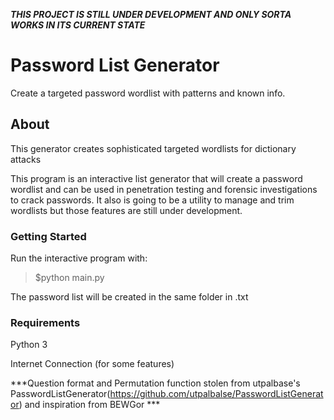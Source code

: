 ***THIS PROJECT IS STILL UNDER DEVELOPMENT AND ONLY SORTA WORKS IN ITS CURRENT STATE***
# Password List Generator
Create a targeted password wordlist with patterns and known info.

## About

This generator creates sophisticated targeted wordlists for dictionary attacks 

This program is an interactive list generator that will create a password wordlist and can be used in penetration testing and forensic investigations to crack passwords.
It also is going to be a utility to manage and trim wordlists but those features are still under development.

### Getting Started

Run the interactive program with:

> $python main.py

The password list will be created in the same folder in .txt

### Requirements

Python 3

Internet Connection (for some features)

***Question format and Permutation function stolen from utpalbase's PasswordListGenerator(https://github.com/utpalbalse/PasswordListGenerator) and inspiration from BEWGor ***
